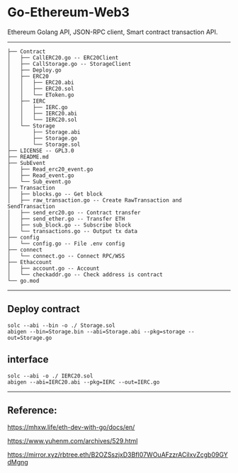 # Go-Ethereum-Web3

Ethereum Golang API, JSON-RPC client, Smart contract transaction API.

---

```
├── Contract
│   ├── CallERC20.go -- ERC20Client
│   ├── CallStorage.go -- StorageClient
│   ├── Deploy.go
│   ├── ERC20
│   │   ├── ERC20.abi
│   │   ├── ERC20.sol
│   │   └── EToken.go
│   ├── IERC
│   │   ├── IERC.go
│   │   ├── IERC20.abi
│   │   └── IERC20.sol
│   └── Storage
│       ├── Storage.abi
│       ├── Storage.go
│       └── Storage.sol
├── LICENSE -- GPL3.0
├── README.md
├── SubEvent
│   ├── Read_erc20_event.go
│   ├── Read_event.go
│   └── Sub_event.go
├── Transaction
│   ├── blocks.go -- Get block
│   ├── raw_transaction.go -- Create RawTransaction and SendTransaction
│   ├── send_erc20.go -- Contract transfer
│   ├── send_ether.go -- Transfer ETH
│   ├── sub_block.go -- Subscribe block
│   └── transactions.go -- Output tx data
├── config
│   └── config.go -- File .env config
├── connect
│   └── connect.go -- Connect RPC/WSS
├── Ethaccount
│   ├── account.go -- Account
│   └── checkaddr.go -- Check address is contract
└── go.mod

```

---

## Deploy contract

```
solc --abi --bin -o ./ Storage.sol
abigen --bin=Storage.bin --abi=Storage.abi --pkg=storage --out=Storage.go
```

## interface

```
solc --abi -o ./ IERC20.sol
abigen --abi=IERC20.abi --pkg=IERC --out=IERC.go
```

---

## Reference:

https://mhxw.life/eth-dev-with-go/docs/en/

https://www.yuhenm.com/archives/529.html

https://mirror.xyz/rbtree.eth/B2OZSszjxD3BfI07WOuAFzzrACilxvZcgb09GYdMgng

